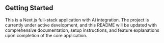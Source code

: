 ## Getting Started

This is a Next.js full-stack application with Ai integration. The project is currently under active development, and this $\text{README}$ will be updated with comprehensive documentation, setup instructions, and feature explanations upon completion of the core application.

